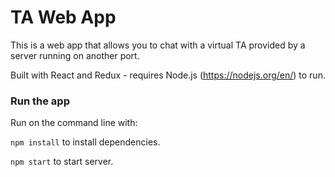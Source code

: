 # TA Web App

This is a web app that allows you to chat with a virtual TA provided by a server running on another port.

Built with React and Redux - requires Node.js (https://nodejs.org/en/) to run.

### Run the app

Run on the command line with: 

`npm install` to install dependencies.

`npm start` to start server.
